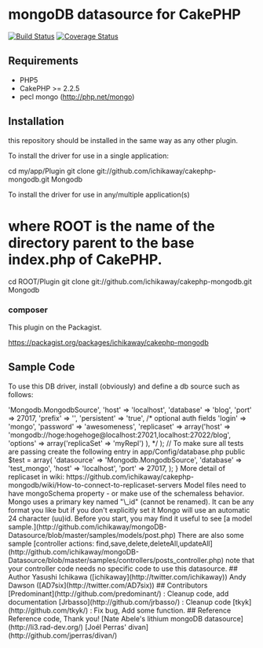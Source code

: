# mongoDB datasource for CakePHP

[![Build Status](https://travis-ci.org/ichikaway/cakephp-mongodb.png?branch=cake2.2)](https://travis-ci.org/ichikaway/cakephp-mongodb)
[![Coverage Status](https://coveralls.io/repos/ichikaway/cakephp-mongodb/badge.png?branch=cake2.2)](https://coveralls.io/r/ichikaway/cakephp-mongodb)

## Requirements

- PHP5
- CakePHP >= 2.2.5
- pecl mongo (http://php.net/mongo)

## Installation

this repository should be installed in the same way as any other plugin.

To install the driver for use in a single application:

  cd my/app/Plugin
  git clone git://github.com/ichikaway/cakephp-mongodb.git Mongodb

To install the driver for use in any/multiple application(s)

  # where ROOT is the name of the directory parent to the base index.php of CakePHP.
  cd ROOT/Plugin
  git clone git://github.com/ichikaway/cakephp-mongodb.git Mongodb

### composer
This plugin on the Packagist.

https://packagist.org/packages/ichikaway/cakephp-mongodb
  
## Sample Code

To use this DB driver, install (obviously) and define a db source such as follows:

  <?php
  //app/Config/bootstrap.php
  CakePlugin::load('Mongodb');


  // app/Config/database.php
  class DATABASE_CONFIG {
    public $default = array(
      'datasource' => 'Mongodb.MongodbSource',
      'host' => 'localhost',
      'database' => 'blog',
      'port' => 27017,
      'prefix' => '',
      'persistent' => 'true',
      /* optional auth fields
      'login' => 'mongo', 
      'password' => 'awesomeness',
      'replicaset' => array('host' => 'mongodb://hoge:hogehoge@localhost:27021,localhost:27022/blog', 
                            'options' => array('replicaSet' => 'myRepl')
               ),
      */
    );

    // To make sure all tests are passing create the following entry in app/Config/database.php
    public $test = array(
      'datasource' => 'Mongodb.MongodbSource',
      'database' => 'test_mongo',
      'host' => 'localhost',
      'port' => 27017,
    ); 
  }

More detail of replicaset in wiki:
https://github.com/ichikaway/cakephp-mongodb/wiki/How-to-connect-to-replicaset-servers


Model files need to have mongoSchema property - or make use of the schemaless behavior. 

Mongo uses a primary key named "\_id" (cannot be renamed). It can be any format you like but if you don't explicitly set it Mongo will use an automatic 24 character (uu)id.

Before you start, you may find it useful to see [a model sample.](http://github.com/ichikaway/mongoDB-Datasource/blob/master/samples/models/post.php)
There are also some sample [controller actions: find,save,delete,deleteAll,updateAll](http://github.com/ichikaway/mongoDB-Datasource/blob/master/samples/controllers/posts_controller.php) note that your controller code needs no specific code to use this datasource.

## Author
Yasushi Ichikawa ([ichikaway](http://twitter.com/ichikaway))

Andy Dawson ([AD7six](http://twitter.com/AD7six))


## Contributors
[Predominant](http://github.com/predominant/) : Cleanup code, add documentation

[Jrbasso](http://github.com/jrbasso/) : Cleanup code

[tkyk](http://github.com/tkyk/) : Fix bug, Add some function.


## Reference
Reference code, Thank you!

[Nate Abele's lithium mongoDB datasource](http://li3.rad-dev.org/)

[Joél Perras' divan](http://github.com/jperras/divan/)

